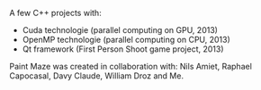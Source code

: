A few C++ projects with:
- Cuda technologie (parallel computing on GPU, 2013)
- OpenMP technologie (parallel computing on CPU, 2013)
- Qt framework (First Person Shoot game project, 2013)

Paint Maze was created in collaboration with: Nils Amiet, Raphael Capocasal, Davy Claude, William Droz and Me.
